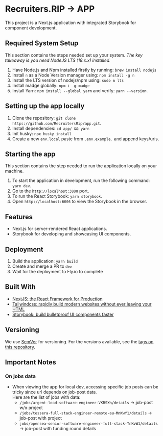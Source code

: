 # Recruiters.RIP -> APP

This project is a Next.js application with integrated Storybook for component development.

## Required System Setup

This section contains the steps needed set up your system.
_The key takeaway is you need NodeJS LTS (18.x.x) installed._

1. Have Node.js and Npm installed firstly by running: `brew install nodejs`
2. Install `n` as a Node Version manager using: `npm install -g n`
3. Install the LTS version of nodejs/npm using: `sudo n lts`
4. Install madge globally: `npm i -g madge`
5. Install Yarn: `npm install --global yarn` and verify: `yarn --version`.

## Setting up the app locally

1. Clone the repository: `git clone https://github.com/RecruitersRip/app.git`.
2. Install dependencies: `cd app/ && yarn`
3. Init husky: `npx husky install`
4. Create a new `env.local` paste from `.env.example.` and append keys/uris.

## Starting the app

This section contains the step needed to run the application locally on your machine.

1. To start the application in development, run the following command: `yarn dev`.
2. Go to the `http://localhost:3000` port.
3. To run the React Storybook: `yarn storybook`.
4. Open `http://localhost:6006` to view the Storybook in the browser.

## Features

- Next.js for server-rendered React applications.
- Storybook for developing and showcasing UI components.

## Deployment

1. Build the application: `yarn build`
2. Create and merge a PR to `dev`
3. Wait for the deployment to Fly.io to complete

## Built With

- [NextJS: the React Framework for Production](https://nextjs.org/docs)
- [Tailwindcss: rapidly build modern websites without ever leaving your HTML](https://tailwindcss.com/)
- [Storybook: build bulletproof UI components faster](https://storybook.js.org)

## Versioning

We use [SemVer](http://semver.org/) for versioning. For the versions available, see the [tags on this repository](https://github.com/recruitersrip/app/tags).

## Important Notes

### On jobs data

- When viewing the app for local dev, accessing specific job posts can be tricky since url depends on job-post data.  
Here are the list of jobs with data:
  - `/jobs/argent-lead-software-engineer-VKRSXh/details` -> job-post w/o project
  - `/jobs/tessera-full-stack-engineer-remote-eu-MnKwY1/details` -> job-post with project
  - `jobs/opensea-senior-software-engineer-full-stack-TnKvW1/details` -> job-post with funding round details
